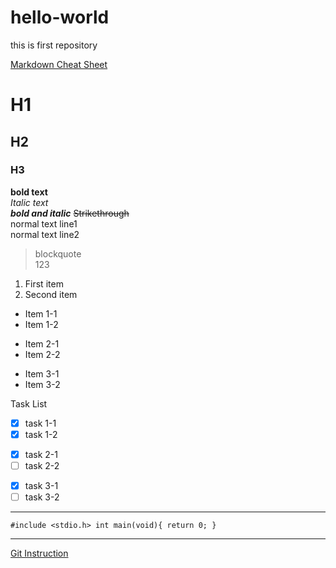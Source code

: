 # hello-world
this is first repository

[Markdown Cheat Sheet](https://www.markdownguide.org/cheat-sheet/)

# H1
## H2
### H3

**bold text**\
*Italic text*\
***bold and italic***
~~Strikethrough~~\
normal text line1\
normal text line2

> blockquote\
> 123

1. First item
2. Second item

* Item 1-1
* Item 1-2
+ Item 2-1
+ Item 2-2
- Item 3-1
- Item 3-2

Task List
* [x] task 1-1
* [x] task 1-2
+ [x] task 2-1
+ [ ] task 2-2
- [x] task 3-1
- [ ] task 3-2

---

`#include <stdio.h>
int main(void){
  return 0;
}
`

***

[Git Instruction](https://github.com/Lewis24Lin/hello-world.git)
